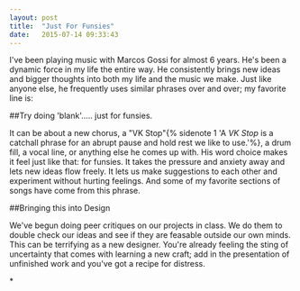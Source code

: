 ```yaml
---
layout: post
title:  "Just For Funsies"
date:   2015-07-14 09:33:43
---
```

<!-- /*<style type="text/css">
    .sidenote,.marginnote {
        display: none;
    }
    @media screen and (min-width: 550px) {
        .sidenote,.marginnote {
            display: initial;
        }
    }

</style>*/ -->


I've been playing music with Marcos Gossi for almost 6 years. He's been a dynamic force in my life the entire way. He consistently brings new ideas and bigger thoughts into both my life and the music we make. Just like anyone else, he frequently uses similar phrases over and over; my favorite line is:

##Try doing 'blank'..... just for funsies.

It can be about a new chorus, a "VK Stop"{% sidenote 1 'A *VK Stop* is a catchall phrase for an abrupt pause and hold rest we like to use.'%}, a drum fill, a vocal line, or anything else he comes up with. His word choice makes it feel just like that: for funsies. It takes the pressure and anxiety away and lets new ideas flow freely. It lets us make suggestions to each other and experiment without hurting feelings. And some of my favorite sections of songs have come from this phrase. 

##Bringing this into Design

We've begun doing peer critiques on our projects in class. We do them to double check our ideas and see if they are feasable outside our own minds. This can be terrifying as a new designer. You're already feeling the sting of uncertainty that comes with learning a new craft; add in the presentation of unfinished work and you've got a recipe for distress. 








&#42; 